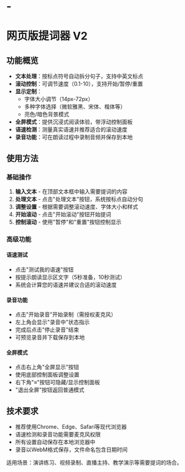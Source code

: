 # -
# 网页版提词器 V2

## 功能概览

- **文本处理**：按标点符号自动拆分句子，支持中英文标点
- **滚动控制**：可调节速度（0.1-10），支持开始/暂停/重置
- **显示定制**：
  - 字体大小调节（14px-72px）
  - 多种字体选择（微软雅黑、宋体、楷体等）
  - 亮色/暗色背景模式
- **全屏模式**：提供沉浸式阅读体验，带浮动控制面板
- **语速检测**：测量真实语速并推荐适合的滚动速度
- **录音功能**：可在朗读过程中录制音频并保存到本地

## 使用方法

### 基础操作

1. **输入文本** - 在顶部文本框中输入需要提词的内容
2. **处理文本** - 点击"处理文本"按钮，系统按标点自动分句
3. **调整设置** - 根据需要调整滚动速度、字体大小和样式
4. **开始滚动** - 点击"开始滚动"按钮开始提词
5. **控制滚动** - 使用"暂停"和"重置"按钮控制显示

### 高级功能

#### 语速测试
- 点击"测试我的语速"按钮
- 按提示朗读显示区文字（5秒准备，10秒测试）
- 系统会计算您的语速并建议合适的滚动速度

#### 录音功能
- 点击"开始录音"开始录制（需授权麦克风）
- 左上角会显示"录音中"状态指示
- 完成后点击"停止录音"结束
- 可预览录音并下载保存到本地

#### 全屏模式
- 点击右上角"全屏显示"按钮
- 使用底部控制面板调整设置
- 右下角"≡"按钮可隐藏/显示控制面板
- "退出全屏"按钮返回普通模式

## 技术要求

- 推荐使用Chrome、Edge、Safari等现代浏览器
- 语速检测和录音功能需要麦克风权限
- 所有设置自动保存在本地浏览器中
- 录音以WebM格式保存，文件命名包含日期时间

适用场景：演讲练习、视频录制、直播主持、教学演示等需要提词的场合。

